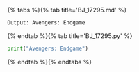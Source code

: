 {% tabs %}{% tab title='BJ_17295.md' %}

```txt
Output: Avengers: Endgame
```

{% endtab %}{% tab title='BJ_17295.py' %}

```py
print("Avengers: Endgame")
```

{% endtab %}{% endtabs %}
